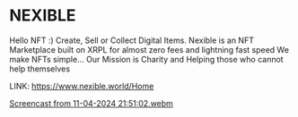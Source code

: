 # NEXIBLE
Hello NFT :)
Create, Sell or Collect Digital Items.
Nexible is an NFT Marketplace built on XRPL for almost zero fees and lightning fast speed
We make NFTs simple...
Our Mission is Charity and Helping those who cannot help themselves

LINK: https://www.nexible.world/Home

[Screencast from 11-04-2024 21:51:02.webm](https://github.com/merndeveloper-hub/Youtube_Clone/assets/67875982/8e38bf09-6e23-4766-9f40-2d73f46823e0)

